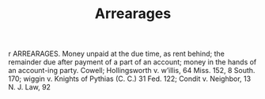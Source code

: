 ---
title: Arrearages
letter: A
permalink: "/definitions/bld-arrearages.html"
body: r ARREARAGES. Money unpaid at the due time, as rent behind; the remainder due
  after payment of a part of an account; money in the hands of an account-ing party.
  Cowell; Hollingsworth v. w’illis, 64 Miss. 152, 8 South. 170; wiggin v. Knights
  of Pythias (C. C.) 31 Fed. 122; Condit v. Neighbor, 13 N. J. Law, 92
published_at: '2018-07-07'
source: Black's Law Dictionary 2nd Ed (1910)
layout: post
---